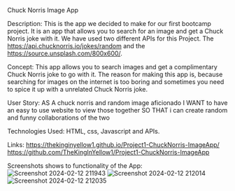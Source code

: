 Chuck Norris Image App

Description:
This is the app we decided to make for our first bootcamp project. It is an app that allows you to search for an image and get a Chuck Norris joke with it.
We have used two different APIs for this Project. The https://api.chucknorris.io/jokes/random and the https://source.unsplash.com/800x600/.

Concept:
This app allows you to search images and get a complimentary Chuck Norris joke to go with it. 
The reason for making this app is, because searching for images on the internet is too boring and sometimes you need to spice it up with a unrelated Chuck Norris joke.

User Story:
AS A chuck norris and random image aficionado
I WANT to have an easy to use website to view those together
SO THAT i can create random and funny collaborations of the two

Technologies Used:
HTML, css, Javascript and APIs.

Links:
https://thekinginyellow1.github.io/Project1-ChuckNorris-ImageApp/ 
https://github.com/TheKingInYellow1/Project1-ChuckNorris-ImageApp

Screenshots shows to functionality of the App:
![Screenshot 2024-02-12 211943](https://github.com/TheKingInYellow1/Project1-ChuckNorris-ImageApp/assets/153140956/21c674c6-34db-459d-8335-535c92556d3a)
![Screenshot 2024-02-12 212014](https://github.com/TheKingInYellow1/Project1-ChuckNorris-ImageApp/assets/153140956/621dea3e-54ac-4689-b73f-177a0dab9095)
![Screenshot 2024-02-12 212035](https://github.com/TheKingInYellow1/Project1-ChuckNorris-ImageApp/assets/153140956/b79f2148-eebc-4977-9332-50cbc3def52a)
